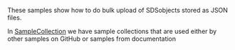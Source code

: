 These samples show how to do bulk upload of SDSobjects stored as JSON files.

In [SampleCollection](https://github.com/osisoft/sample-ocs-bulk_upload-dotnet/tree/main/SampleCollections) we have sample collections that are used either by other samples on GitHub or samples from documentation
